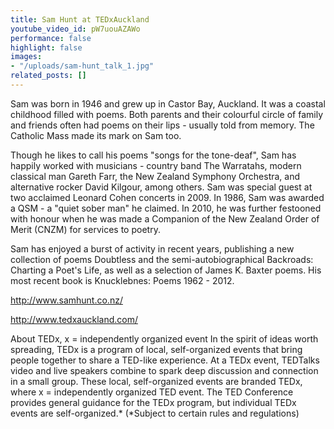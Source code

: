 ```yaml
---
title: Sam Hunt at TEDxAuckland
youtube_video_id: pW7uouAZAWo
performance: false
highlight: false
images:
- "/uploads/sam-hunt_talk_1.jpg"
related_posts: []
---
```


Sam was born in 1946 and grew up in Castor Bay, Auckland. It was a coastal childhood filled with poems. Both parents and their colourful circle of family and friends often had poems on their lips - usually told from memory. The Catholic Mass made its mark on Sam too.

Though he likes to call his poems "songs for the tone-deaf", Sam has happily worked with musicians - country band The Warratahs, modern classical man Gareth Farr, the New Zealand Symphony Orchestra, and alternative rocker David Kilgour, among others. Sam was special guest at two acclaimed Leonard Cohen concerts in 2009. In 1986, Sam was awarded a QSM - a "quiet sober man" he claimed. In 2010, he was further festooned with honour when he was made a Companion of the New Zealand Order of Merit (CNZM) for services to poetry.

Sam has enjoyed a burst of activity in recent years, publishing a new collection of poems Doubtless and the semi-autobiographical Backroads: Charting a Poet's Life, as well as a selection of James K. Baxter poems. His most recent book is Knucklebnes: Poems 1962 - 2012.

http://www.samhunt.co.nz/

http://www.tedxauckland.com/

About TEDx, x = independently organized event
In the spirit of ideas worth spreading, TEDx is a program of local, self-organized events that bring people together to share a TED-like experience. At a TEDx event, TEDTalks video and live speakers combine to spark deep discussion and connection in a small group. These local, self-organized events are branded TEDx, where x = independently organized TED event. The TED Conference provides general guidance for the TEDx program, but individual TEDx events are self-organized.* (*Subject to certain rules and regulations)
